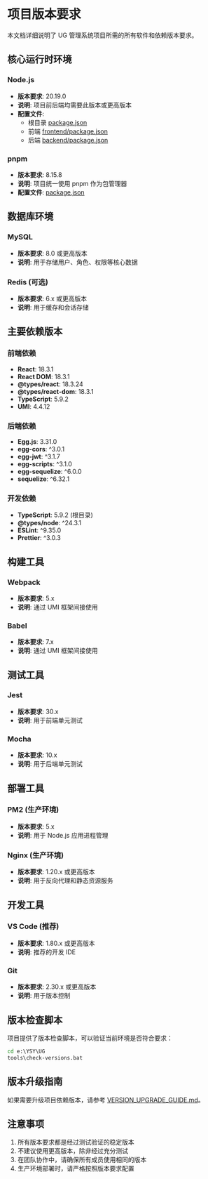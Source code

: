 # 项目版本要求

本文档详细说明了 UG 管理系统项目所需的所有软件和依赖版本要求。

## 核心运行时环境

### Node.js

- **版本要求**: 20.19.0
- **说明**: 项目前后端均需要此版本或更高版本
- **配置文件**:
  - 根目录 [package.json](file:///e:/YSY/UG/package.json)
  - 前端 [frontend/package.json](file:///e:/YSY/UG/frontend/package.json)
  - 后端 [backend/package.json](file:///e:/YSY/UG/backend/package.json)

### pnpm

- **版本要求**: 8.15.8
- **说明**: 项目统一使用 pnpm 作为包管理器
- **配置文件**: [package.json](file:///e:/YSY/UG/package.json)

## 数据库环境

### MySQL

- **版本要求**: 8.0 或更高版本
- **说明**: 用于存储用户、角色、权限等核心数据

### Redis (可选)

- **版本要求**: 6.x 或更高版本
- **说明**: 用于缓存和会话存储

## 主要依赖版本

### 前端依赖

- **React**: 18.3.1
- **React DOM**: 18.3.1
- **@types/react**: 18.3.24
- **@types/react-dom**: 18.3.1
- **TypeScript**: 5.9.2
- **UMI**: 4.4.12

### 后端依赖

- **Egg.js**: 3.31.0
- **egg-cors**: ^3.0.1
- **egg-jwt**: ^3.1.7
- **egg-scripts**: ^3.1.0
- **egg-sequelize**: ^6.0.0
- **sequelize**: ^6.32.1

### 开发依赖

- **TypeScript**: 5.9.2 (根目录)
- **@types/node**: ^24.3.1
- **ESLint**: ^9.35.0
- **Prettier**: ^3.0.3

## 构建工具

### Webpack

- **版本要求**: 5.x
- **说明**: 通过 UMI 框架间接使用

### Babel

- **版本要求**: 7.x
- **说明**: 通过 UMI 框架间接使用

## 测试工具

### Jest

- **版本要求**: 30.x
- **说明**: 用于前端单元测试

### Mocha

- **版本要求**: 10.x
- **说明**: 用于后端单元测试

## 部署工具

### PM2 (生产环境)

- **版本要求**: 5.x
- **说明**: 用于 Node.js 应用进程管理

### Nginx (生产环境)

- **版本要求**: 1.20.x 或更高版本
- **说明**: 用于反向代理和静态资源服务

## 开发工具

### VS Code (推荐)

- **版本要求**: 1.80.x 或更高版本
- **说明**: 推荐的开发 IDE

### Git

- **版本要求**: 2.30.x 或更高版本
- **说明**: 用于版本控制

## 版本检查脚本

项目提供了版本检查脚本，可以验证当前环境是否符合要求：

```cmd
cd e:\YSY\UG
tools\check-versions.bat
```

## 版本升级指南

如果需要升级项目依赖版本，请参考 [VERSION_UPGRADE_GUIDE.md](VERSION_UPGRADE_GUIDE.md)。

## 注意事项

1. 所有版本要求都是经过测试验证的稳定版本
2. 不建议使用更高版本，除非经过充分测试
3. 在团队协作中，请确保所有成员使用相同的版本
4. 生产环境部署时，请严格按照版本要求配置